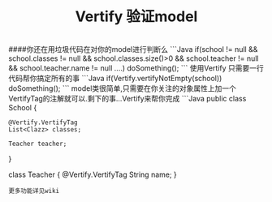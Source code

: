 <h1 align="center">Vertify 验证model</h1><br>
####你还在用垃圾代码在对你的model进行判断么
```Java
if(school != null && school.classes != null && school.classes.size()>0 && school.teacher != null && school.teacher.name != null ....)
  doSomething();
```
使用Vertify 只需要一行代码帮你搞定所有的事
```Java
if(Vertify.vertifyNotEmpty(school))
  doSomething();
```
model类很简单,只需要在你关注的对象属性上加一个VertifyTag的注解就可以.剩下的事...Vertify来帮你完成
```Java
  public class School {

    @Vertify.VertifyTag
    List<Clazz> classes;

    Teacher teacher;
  }

  class Teacher
  {
    @Vertify.VertifyTag
    String name;
  }
```
更多功能详见wiki

